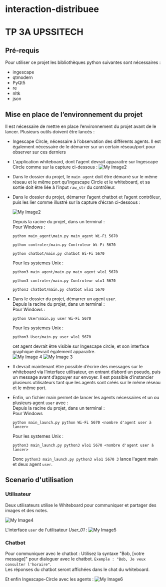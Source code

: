 # interaction-distribuee
# TP 3A UPSSITECH 

## Pré-requis

Pour utiliser ce projet les bibliothèques python suivantes sont nécessaires :
- ingescape
- qtmodern
- PyQt5
- re
- nltk
- json

## Mise en place de l’environnement du projet

Il est nécessaire de mettre en place l’environnement du projet avant de le lancer. Plusieurs outils doivent être lancés :

- Ingescape Circle, nécessaire à l’observation des différents agents. Il est également nécessaire de le démarrer sur un certain réseau/port pour observer sur ces derniers

- L’application whiteboard, dont l’agent devrait apparaitre sur Ingescape Circle comme sur la capture ci-dessous : ![My Image2](images/whiteboard.png)

- Dans le dossier du projet, le `main_agent` doit être démarré sur le même réseau et le même port qu’Ingescape Circle et le whiteboard, et sa sortie doit être liée à l’input `raw_str` du contrôleur.


- Dans le dossier du projet, démarrer l’agent chatbot et l’agent contrôleur, puis les lier comme illustré sur la capture d’écran ci-dessous :

     ![My Image2](images/main_agentwhiteboard.png)<br />

    Depuis la racine du projet, dans un terminal :<br />
    Pour Windows :
    ```
    python main_agent\main.py main_agent Wi-Fi 5670
    ```
    ```
    python controler/main.py Controleur Wi-Fi 5670
    ```
    ```
    python chatbot/main.py chatbot Wi-Fi 5670
    ```
    Pour les systemes Unix :
    ```
    python3 main_agent/main.py main_agent wlo1 5670
    ```
    ```
    python3 controler/main.py Controleur wlo1 5670
    ```
    ```
    python3 chatbot/main.py chatbot wlo1 5670
    ```

- Dans le dossier du projet, démarrer un agent `user`. <br />
Depuis la racine du projet, dans un terminal :<br />
    Pour Windows :
    ```
    python User\main.py user Wi-Fi 5670
    ``` 
    Pour les systemes Unix :
    ```
    python3 User/main.py user wlo1 5670
    ```
    cet agent devrait être visible sur Ingescape circle, et son interface graphique devrait également apparaitre. <br />
    ![My Image 4](images/main_agentwhiteboard.png)
    ![My Image 3](images/User_interface.png)

- Il devrait maintenant être possible d’écrire des messages sur le whiteboard via l’interface utilisateur, en entrant d’abord un pseudo, puis un message avant d’appuyer sur envoyer. Il est possible d’instancier plusieurs utilisateurs tant que les agents sont créés sur le même réseau et le même port.

- Enfin, un fichier main permet de lancer les agents nécessaires et un ou plusieurs agent `user` avec : <br />
Depuis la racine du projet, dans un terminal :<br />
Pour Windows 
    ```
    python main_launch.py python Wi-Fi 5670 <nombre d'agent user à lancer>
    ```
    Pour les systemes Unix :
    ```
    python3 main_launch.py python3 wlo1 5670 <nombre d'agent user à lancer>
    ```

    Donc `python3 main_launch.py python3 wlo1 5670 3` lance l'agent main et deux agent `user`.

## Scenario d'utilisation
### Utilisateur
Deux utilisateurs utilise le Whiteboard pour communiquer et partager des images et des notes.

![My Image4](images/scenario_01.png)

L'interface `user` de l'utilisateur *User_01* :
![My Image5](images/scenario_01_User.png)

### Chatbot
Pour communiquer avec le chatbot : Utilisez la syntaxe "Bob, [votre message]" pour dialoguer avec le chatbot. `Exemple : "Bob, Je veux consulter l'horaire"`.  
Les réponses du chatbot seront affichées dans le chat du whiteboard.

Et enfin Ingescape-Circle avec les agents :
![My Image6](images/main_agentwhiteboard.png)

